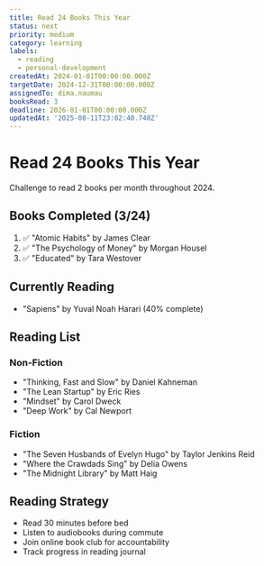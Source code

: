 ```yaml
---
title: Read 24 Books This Year
status: next
priority: medium
category: learning
labels:
  - reading
  - personal-development
createdAt: 2024-01-01T00:00:00.000Z
targetDate: 2024-12-31T00:00:00.000Z
assignedTo: dima.naumau
booksRead: 3
deadline: 2026-01-01T00:00:00.000Z
updatedAt: '2025-08-11T23:02:40.740Z'
---
```


# Read 24 Books This Year

Challenge to read 2 books per month throughout 2024.

## Books Completed (3/24)

1. ✅ "Atomic Habits" by James Clear
2. ✅ "The Psychology of Money" by Morgan Housel  
3. ✅ "Educated" by Tara Westover

## Currently Reading

- "Sapiens" by Yuval Noah Harari (40% complete)

## Reading List

### Non-Fiction
- "Thinking, Fast and Slow" by Daniel Kahneman
- "The Lean Startup" by Eric Ries
- "Mindset" by Carol Dweck
- "Deep Work" by Cal Newport

### Fiction
- "The Seven Husbands of Evelyn Hugo" by Taylor Jenkins Reid
- "Where the Crawdads Sing" by Delia Owens
- "The Midnight Library" by Matt Haig

## Reading Strategy

- Read 30 minutes before bed
- Listen to audiobooks during commute
- Join online book club for accountability
- Track progress in reading journal
